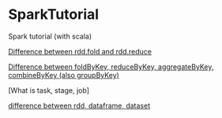 # SparkTutorial
Spark tutorial (with scala)

[Difference between rdd.fold and rdd.reduce](https://stackoverflow.com/questions/26634814/why-are-aggregate-and-fold-two-different-apis-in-spark)

[Difference between foldByKey, reduceByKey, aggregateByKey, combineByKey (also groupByKey)](https://stackoverflow.com/questions/43364432/spark-difference-between-reducebykey-vs-groupbykey-vs-aggregatebykey-vs-combineb)

[What is task, stage, job]

[difference between rdd, dataframe, dataset](https://stackoverflow.com/questions/31508083/difference-between-dataframe-dataset-and-rdd-in-spark)


